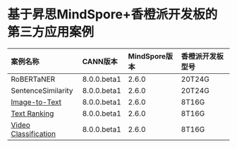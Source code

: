 # 基于昇思MindSpore+香橙派开发板的第三方应用案例

| 案例名称 | CANN版本 | MindSpore版本 | 香橙派开发板型号 |
| :----- | :----- | :----- | :----- |
| RoBERTaNER | 8.0.0.beta1 | 2.6.0 | 20T24G |
| SentenceSimilarity | 8.0.0.beta1 | 2.6.0 | 20T24G |
|[Image-to-Text](https://github.com/mindspore-courses/orange-pi-mindspore/tree/master/Online/community/06-Image-to-Text) |8.0.0.beta1   |2.6.0  |8T16G  |
|[Text Ranking](https://github.com/mindspore-courses/orange-pi-mindspore/tree/master/Online/community/18-Text-Ranking) | 8.0.0.beta1  | 2.6.0 |8T16G |
|[Video Classification](https://github.com/mindspore-courses/orange-pi-mindspore/tree/master/Online/community/07-Video-Classification) | 8.0.0.beta1  | 2.6.0 |8T16G |
